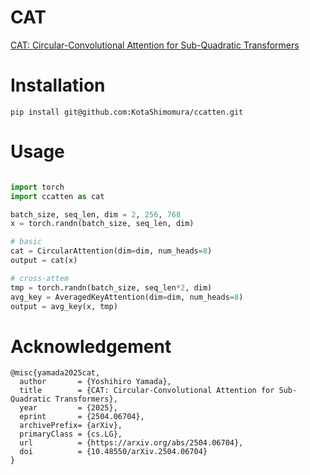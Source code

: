 # CAT
[CAT: Circular-Convolutional Attention for Sub-Quadratic Transformers](https://arxiv.org/abs/2504.06704)

# Installation
```
pip install git@github.com:KotaShimomura/ccatten.git
```

# Usage
```python

import torch
import ccatten as cat

batch_size, seq_len, dim = 2, 256, 768
x = torch.randn(batch_size, seq_len, dim)

# basic
cat = CircularAttention(dim=dim, num_heads=8)
output = cat(x)

# cross-attem
tmp = torch.randn(batch_size, seq_len*2, dim)
avg_key = AveragedKeyAttention(dim=dim, num_heads=8)
output = avg_key(x, tmp)

```

# Acknowledgement
```
@misc{yamada2025cat,
  author       = {Yoshihiro Yamada},
  title        = {CAT: Circular-Convolutional Attention for Sub-Quadratic Transformers},
  year         = {2025},
  eprint       = {2504.06704},
  archivePrefix= {arXiv},
  primaryClass = {cs.LG},
  url          = {https://arxiv.org/abs/2504.06704},
  doi          = {10.48550/arXiv.2504.06704}
}
```